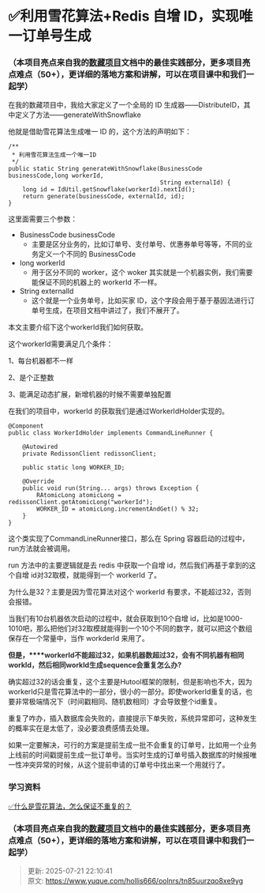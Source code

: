 # ✅利用雪花算法+Redis 自增 ID，实现唯一订单号生成

### （本项目亮点来自我的[数藏项目](https://www.yuque.com/hollis666/oolnrs/dgolk0cckpb94sia)文档中的最佳实践部分，更多项目亮点难点（50+），更详细的落地方案和讲解，可以在项目课中和我们一起学）


在我的数藏项目中，我给大家定义了一个全局的 ID 生成器——DistributeID，其中定义了方法——generateWithSnowflake



他就是借助雪花算法生成唯一 ID 的，这个方法的声明如下：



```plain
/**
 * 利用雪花算法生成一个唯一ID
 */
public static String generateWithSnowflake(BusinessCode businessCode,long workerId,
                                           String externalId) {
    long id = IdUtil.getSnowflake(workerId).nextId();
    return generate(businessCode, externalId, id);
}
```



这里面需要三个参数：

+ BusinessCode businessCode
    - 主要是区分业务的，比如订单号、支付单号、优惠券单号等等，不同的业务定义一个不同的 BusinessCode
+ long workerId
    - 用于区分不同的 worker，这个 woker 其实就是一个机器实例，我们需要能保证不同的机器上的 workerId 不一样。
+ String externalId
    - 这个就是一个业务单号，比如买家 ID，这个字段会用于基于基因法进行订单号生成，在项目文档中讲过了，我们不展开了。



本文主要介绍下这个workerId我们如何获取。



这个workerId需要满足几个条件：

1、每台机器都不一样

2、是个正整数

3、能满足动态扩展，新增机器的时候不需要单独配置



在我们的项目中，workerId 的获取我们是通过WorkerIdHolder实现的。



```plain
@Component
public class WorkerIdHolder implements CommandLineRunner {

    @Autowired
    private RedissonClient redissonClient;

    public static long WORKER_ID;

    @Override
    public void run(String... args) throws Exception {
        RAtomicLong atomicLong = redissonClient.getAtomicLong("workerId");
        WORKER_ID = atomicLong.incrementAndGet() % 32;
    }
}
```



这个类实现了CommandLineRunner接口，那么在 Spring 容器启动的过程中，run方法就会被调用。



run 方法中的主要逻辑就是去 redis 中获取一个自增 id，然后我们再基于拿到的这个自增 id对32取模，就能得到一个 workerId 了。



为什么是32？主要是因为雪花算法对这个 workerId 有要求，不能超过32，否则会报错。



当我们有10台机器依次启动的过程中，就会获取到10个自增 id，比如是1000-1010吧，那么把他们对32取模就能得到一个10个不同的数字，就可以把这个数组保存在一个常量中，当作 workderId 来用了。



**但是，****<font style="color:rgb(47, 48, 52);">workerId不能超过32，如果机器数超过32，会有不同机器有相同workId，然后相同workId生成sequence会重复怎么办?</font>**

**<font style="color:rgb(47, 48, 52);"></font>**

确实超过32的话会重复，这个主要是Hutool框架的限制，但是影响也不大，因为workerId只是雪花算法中的一部分，很小的一部分。即使workerId重复的话，也要非常极端情况下（时间戳相同、随机数相同）才会导致整个id重复。



重复了咋办，插入数据库会失败的，直接提示下单失败，系统异常即可，这种发生的概率实在是太低了，没必要浪费感情去处理。



如果一定要解决，可行的方案是提前生成一批不会重复的订单号，比如用一个业务上线前的时间戳提前生成一批订单号。当实时生成的订单号插入数据库的时候报唯一性冲突异常的时候，从这个提前申请的订单号中找出来一个用就行了。



### 学习资料


[✅什么是雪花算法，怎么保证不重复的？](https://www.yuque.com/hollis666/oolnrs/rsocc4sd7v9i0pvc)



### （本项目亮点来自我的[数藏项目](https://www.yuque.com/hollis666/oolnrs/dgolk0cckpb94sia)文档中的最佳实践部分，更多项目亮点难点（50+），更详细的落地方案和讲解，可以在项目课中和我们一起学）


> 更新: 2025-07-21 22:10:41  
> 原文: <https://www.yuque.com/hollis666/oolnrs/tn85uurzqo8xe9yg>